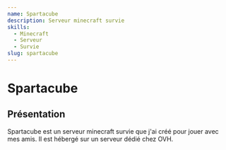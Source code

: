 ```yaml
---
name: Spartacube
description: Serveur minecraft survie
skills:
  - Minecraft
  - Serveur
  - Survie
slug: spartacube
---
```


# Spartacube

## Présentation

Spartacube est un serveur minecraft survie que j'ai créé pour jouer avec mes amis. Il est hébergé sur un serveur dédié chez OVH.
